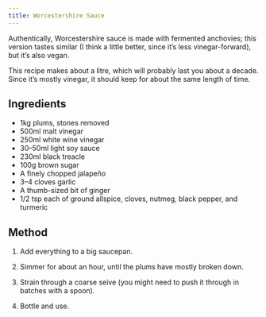 ```yaml
---
title: Worcestershire Sauce
---
```

Authentically, Worcestershire sauce is made with fermented anchovies; this version tastes similar (I think a little better, since it’s less vinegar-forward), but it’s also vegan.

This recipe makes about a litre, which will probably last you about a decade. Since it’s mostly vinegar, it should keep for about the same length of time.

## Ingredients

- 1kg plums, stones removed
- 500ml malt vinegar
- 250ml white wine vinegar
- 30–50ml light soy sauce
- 230ml black treacle
- 100g brown sugar
- A finely chopped jalapeño
- 3–4 cloves garlic
- A thumb-sized bit of ginger
- 1/2 tsp each of ground allspice, cloves, nutmeg, black pepper, and turmeric

## Method

1. Add everything to a big saucepan.

2. Simmer for about an hour, until the plums have mostly broken down.

3. Strain through a coarse seive (you might need to push it through in batches with a spoon).

4. Bottle and use.
